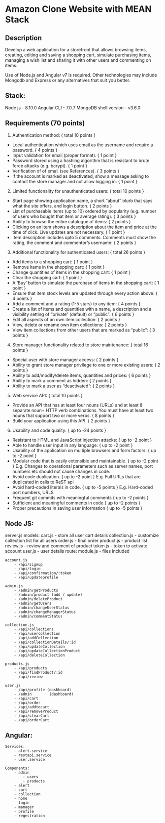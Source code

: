 # Amazon Clone Website with MEAN Stack

## Description

Develop a web application for a storefront that allows browsing items, creating, editing and saving a
shopping cart, simulate purchasing items, managing a wish list and sharing it with other users and
commenting on items.

Use of Node.js and Angular v7 is required. Other technologies may include Mongodb and Express or any
alternatives that suit you better.

## Stack:

Node js - 8.10.0
Angular CLI - 7.0.7
MongoDB shell version - v3.6.0

## Requirements (70 points)

1. Authentication method: { total 10 points }

- Local authentication which uses email as the username and require a password. { 4 points }
- Input validation for email (proper format). { 1 point }
- Password stored using a hashing algorithm that is resistant to brute force attacks (e.g. bcrypt). { 1 point }
- Verification of of email (see References). { 3 points }
- If the account is marked as deactivated, show a message asking to contact the store manager and not allow logging in: { 1 point }

2. Limited functionality for unauthenticated users: { total 10 points }

- Start page showing application name, a short “about” blurb that says what the site offers, and login button. { 2 points }
- List of purchasable items (up to 10) ordered by popularity (e.g. number of users who bought that item or average rating). { 3 points }
- Ability to browse the entire catalogue of items: { 2 points }
- Clicking on an item shows a description about the item and price at the time of click. Live updates are not necessary. { 1 point }
- Item description includes upto 5 comments. Comments must show the rating, the comment and commentor’s username: { 2 points }

3. Additional functionality for authenticated users: { total 26 points }

- Add items to a shopping cart: { 1 point }
- Remove items in the shopping cart: { 1 point }
- Change quantities of items in the shopping cart: { 1 point }
- Clear the shopping cart: { 1 point }
- A ‘Buy’ button to simulate the purchase of items in the shopping cart: { 1 point }
- Ensure that item stock levels are updated through every action above: { 4 points }
- Add a comment and a rating (1-5 stars) to any item: { 4 points }
- Create a list of items and quantities with a name, a description and a visibility setting of “private” (default) or “public”: { 6 points }
- Edit all aspects of an own item collection: { 2 points }
- View, delete or rename own item collections: { 2 points }
- View item collections from other users that are marked as “public”: { 3 points }

4. Store manager functionality related to store maintenance: { total 16 points }

- Special user with store manager access: { 2 points }
- Ability to grant store manager privilege to one or more existing users: { 2 points }
- Ability to add/modify/delete items, quantities and prices: { 6 points }
- Ability to mark a comment as hidden: { 2 points }
- Ability to mark a user as “deactivated”: { 2 points }

5. Web service API: { total 10 points }

- Provide an API that has at least four nouns (URLs) and at least 8 separate noun+ HTTP verb combinations. You must have at least two nouns that support two or more verbs. { 8 points }
- Build your application using this API. { 2 points }

6. Usability and code quality: { up to -24 points }

- Resistant to HTML and JavaScript injection attacks: { up to -2 point }
- Able to handle user input in any language: { up to -2 point }
- Usability of the application on multiple browsers and form factors. { up to -2 point }
- Modular code that is easily extensible and maintainable. { up to -2 point } E.g. Changes to operational parameters such as server names, port numbers etc should not cause changes in code.
- Avoid code duplication. { up to -2 point } E.g. Full URLs that are duplicated in calls to ReST api
- Avoid hard-coded literals in code. { up to -5 points } E.g. Hard-coded port numbers, URLS
- Frequent git commits with meaningful comments { up to -2 points }
- Sufficient and meaningful comments in code { up to -2 points }
- Proper precautions in saving user information { up to -5 points }

## Node JS:

server.js
models:
	cart.js			- store all user cart details
	collection.js	- customize collection list for all users
	order.js		- final order
	product.js		- product list
	review.js		- review and comment of product
	token.js		- token to activate account
	user.js			- user details
route:
	module.js
		- files included

    account.js
		- /api/signup
		- /api/login
		- /api/confirmation/:token
		- /api/updateprofile

    admin.js
		- /admin/getProducts
		- /admin/product (add / update)
		- /admin/deleteProduct
		- /admin/getUsers
		- /admin/changeUserStatus
		- /admin/changeManagerStatus
		- /admin/commentStatus

    collection.js
		- /api/collections
		- /api/usercollection
		- /api/addCollection
		- /api/collectionDetails/:id
		- /api/updateCollection
		- /api/updateCollectionProduct
		- /api/deleteCollection

    products.js
		- /api/products
		- /api/findProduct/:id
		- /api/review

    user.js
		- /api/profile (dashboard)
		- /admin		(dashboard)
		- /api/cart
		- /api/order
		- /api/addtocart
		- /api/removeProduct
		- /api/clearCart
		- /api/orderCart

## Angular:

    Services:
		- alert.service
		- restapi.service
		- user.service

    Components:
		- admin
			- users
			- products
		- alert
		- cart
		- collection
		- home
		- login
		- manager
		- profile
		- regestration
